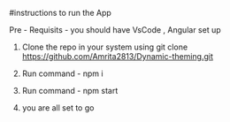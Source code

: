 #instructions to run the App

Pre - Requisits - you should have VsCode , Angular set up 
1. Clone the repo in your system using
   git clone https://github.com/Amrita2813/Dynamic-theming.git

2. Run command - npm i
3. Run command - npm start
4. you are all set to go
